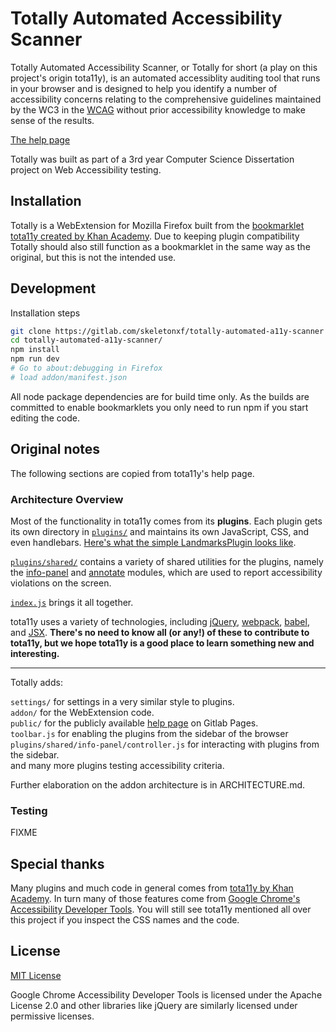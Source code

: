 # Totally Automated Accessibility Scanner

Totally Automated Accessibility Scanner, or Totally for short (a play on this project's origin tota11y), is an automated accessiblity auditing tool that runs in your browser and is designed to help you identify a number of accessibility concerns relating to the comprehensive guidelines maintained by the WC3 in the [WCAG](https://www.w3.org/TR/WCAG21/) without prior accessibility knowledge to make sense of the results.

[The help page](https://skeletonxf.gitlab.io/totally-automated-a11y-scanner/)

Totally was built as part of a 3rd year Computer Science Dissertation project on Web Accessibility testing.

## Installation

Totally is a WebExtension for Mozilla Firefox built from the [bookmarklet tota11y created by Khan Academy](https://github.com/Khan/tota11y).
Due to keeping plugin compatibility Totally should also still function as a bookmarklet in the same way as the original, but this is not the intended use.

## Development

Installation steps

```bash
git clone https://gitlab.com/skeletonxf/totally-automated-a11y-scanner
cd totally-automated-a11y-scanner/
npm install
npm run dev
# Go to about:debugging in Firefox
# load addon/manifest.json
```

All node package dependencies are for build time only. As the builds are committed to enable bookmarklets you only need to run npm if you start editing the code.

## Original notes

The following sections are copied from tota11y's help page.

### Architecture Overview

Most of the functionality in tota11y comes from its **plugins**. Each plugin
gets its own directory in [`plugins/`](https://github.com/Khan/tota11y/tree/master/plugins) and maintains its own JavaScript, CSS,
and even handlebars. [Here's what the simple LandmarksPlugin looks like](https://github.com/Khan/tota11y/blob/master/plugins/landmarks/index.js).

[`plugins/shared/`](https://github.com/Khan/tota11y/tree/master/plugins/shared) contains a variety of shared utilities for the plugins, namely the [info-panel](https://github.com/Khan/tota11y/tree/master/plugins/shared/info-panel) and [annotate](https://github.com/Khan/tota11y/tree/master/plugins/shared/annotate) modules, which are used to report accessibility violations on the screen.

[`index.js`](https://github.com/Khan/tota11y/blob/master/index.js) brings it all together.

tota11y uses a variety of technologies, including [jQuery](https://jquery.com/), [webpack](https://webpack.github.io/), [babel](https://babeljs.io/), and [JSX](https://facebook.github.io/jsx/). **There's no need to know all (or any!) of these to contribute to tota11y, but we hope tota11y is a good place to learn something new and interesting.**

*****

Totally adds:

`settings/` for settings in a very similar style to plugins.  
`addon/` for the WebExtension code.  
`public/` for the publicly available [help page]((https://skeletonxf.gitlab.io/totally-automated-a11y-scanner/)) on Gitlab Pages.  
`toolbar.js` for enabling the plugins from the sidebar of the browser  
`plugins/shared/info-panel/controller.js` for interacting with plugins from the sidebar.  
and many more plugins testing accessibility criteria.

Further elaboration on the addon architecture is in ARCHITECTURE.md.

### Testing

FIXME

## Special thanks

Many plugins and much code in general comes from [tota11y by Khan Academy](https://khan.github.io/tota11y/). In turn many of those features come from [Google Chrome's Accessibility Developer Tools](https://github.com/GoogleChrome/accessibility-developer-tools). You will still see tota11y mentioned all over this project if you inspect the CSS names and the code.

## License

[MIT License](LICENSE.txt)

Google Chrome Accessibility Developer Tools is licensed under the Apache License 2.0 and other libraries like jQuery are similarly licensed under permissive licenses.
